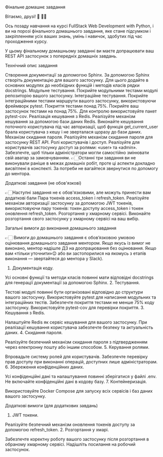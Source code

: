 Фінальне домашнє завдання



Вітаємо, друзі! 🙂 ✋🏼

Ось позаду навчання на курсі FullStack Web Development with Python, і ви на порозі фінального домашнього завдання, яке стане підсумком і закріпленням усіх ваших знань, умінь і навичок, здобутих під час проходження курсу.

У цьому фінальному домашньому завданні ви маєте допрацювати ваш REST API застосунок з попередніх домашніх завдань.



Технічний опис завдання



Створення документації за допомогою Sphinx. За допомогою Sphinx створіть документацію для вашого застосунку. Для цього додайте в основних модулях до необхідних функцій і методів класів рядки docstrings.
Модульне тестування. Покрийте модульними тестами модулі репозиторію вашого застосунку.
Інтеграційне тестування. Покрийте інтеграційними тестами маршрути вашого застосунку, використовуючи фреймворк pytest.
Покриття тестами понад 75%. Покрийте ваш застосунок тестами на понад 75%. Для контролю використовуйте пакет pytest-cov.
Реалізація кешування з Redis. Реалізуйте механізм кешування за допомогою бази даних Redis. Виконайте кешування поточного користувача під час авторизації, щоб функція get_current_user брала користувача з кешу і не зверталася щоразу до бази даних.
Механізм скидання пароля. Реалізуйте механізм скидання пароля для застосунку REST API.
Ролі користувачів і доступ. Реалізуйте для користувачів застосунку доступ за ролями: «user» та «admin». Забезпечте, щоб тільки адміністратори могли самостійно змінювати свій аватар за замовчуванням.
👉🏻Останні три завдання ви не виконували раніше в межах домашніх робіт, проте ці аспекти докладно висвітлені в конспекті. За потреби не вагайтеся звернутися по допомогу до ментора.


Додаткові завдання (не обов'язкові)

👉🏻Наступні завдання не є обов'язковими, але можуть принести вам додаткові бали
Пара токенів access_token і refresh_token. Реалізуйте механізм авторизації застосунку за допомогою JWT токенів, використовуючи пару токенів: токен доступу access_token і токен оновлення refresh_token.
Розгортання у хмарному сервісі. Виконайте розгортання свого застосунку у хмарному сервісі на ваш вибір.


Загальні вимоги до виконання домашнього завдання

 👉🏻 Вимоги до домашнього завдання є обов’язковою умовою оцінювання домашнього завдання ментором. Якщо якусь із вимог не виконано, ментор надішле ДЗ на доопрацювання без оцінювання. Якщо вам «тільки уточнити»😉 або ви застопорилися на якомусь з етапів виконання — звертайтеся до ментора у Slack).
1. Документація коду.

Усі основні функції та методи класів повинні мати відповідні docstrings для генерації документації за допомогою Sphinx.
2. Тестування.

Тестові модулі повинні бути організовані відповідно до структури вашого застосунку.
Використовуйте pytest для написання модульних та інтеграційних тестів.
Забезпечте покриття тестами не менше 75% коду застосунку. Використовуйте pytest-cov для перевірки покриття.
3. Кешування з Redis.

Налаштуйте Redis як сервіс кешування для вашого застосунку.
При реалізації кешування користувача забезпечте безпеку та актуальність даних.
4. Скидання пароля.

Реалізуйте безпечний механізм скидання пароля з підтвердженням через електронну пошту або іншим способом.
5. Керування ролями.

Впровадьте систему ролей для користувачів.
Забезпечте перевірку прав доступу при виконанні операцій, доступних лише адміністраторам.
6. Збереження конфіденційних даних.

Усі конфіденційні дані та налаштування повинні зберігатися у файлі .env. Не включайте конфіденційні дані в кодову базу.
7. Контейнеризація.

Використовуйте Docker Compose для запуску всіх сервісів і баз даних вашого застосунку.


Додаткові вимоги (для додаткових завдань)

1. JWT токени.

Реалізуйте безпечний механізм оновлення токенів доступу за допомогою refresh_token.
2. Розгортання у хмарі.

Забезпечте коректну роботу вашого застосунку після розгортання в обраному хмарному сервісі.
Надішліть посилання на робочий застосунок.
